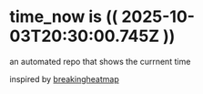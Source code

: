 # time_now is (( 2025-10-03T20:30:00.745Z ))

an automated repo that shows the currnent time

inspired by [breakingheatmap](https://github.com/breakingheatmap/breakingheatmap)